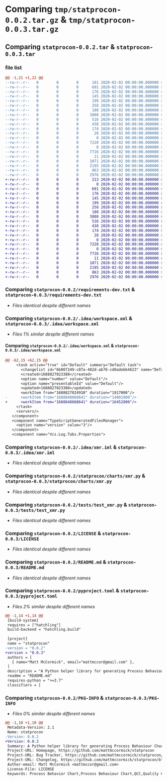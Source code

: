 # Comparing `tmp/statprocon-0.0.2.tar.gz` & `tmp/statprocon-0.0.3.tar.gz`

## Comparing `statprocon-0.0.2.tar` & `statprocon-0.0.3.tar`

### file list

```diff
@@ -1,21 +1,22 @@
--rw-r--r--   0        0        0      181 2020-02-02 00:00:00.000000 statprocon-0.0.2/CHANGELOG.md
--rw-r--r--   0        0        0      691 2020-02-02 00:00:00.000000 statprocon-0.0.2/requirements-dev.txt
--rw-r--r--   0        0        0      176 2020-02-02 00:00:00.000000 statprocon-0.0.2/.idea/.gitignore
--rw-r--r--   0        0        0      145 2020-02-02 00:00:00.000000 statprocon-0.0.2/.idea/dataSources.local.xml
--rw-r--r--   0        0        0      199 2020-02-02 00:00:00.000000 statprocon-0.0.2/.idea/misc.xml
--rw-r--r--   0        0        0      258 2020-02-02 00:00:00.000000 statprocon-0.0.2/.idea/modules.xml
--rw-r--r--   0        0        0      180 2020-02-02 00:00:00.000000 statprocon-0.0.2/.idea/vcs.xml
--rw-r--r--   0        0        0     3808 2020-02-02 00:00:00.000000 statprocon-0.0.2/.idea/workspace.xml
--rw-r--r--   0        0        0      516 2020-02-02 00:00:00.000000 statprocon-0.0.2/.idea/xmr.iml
--rw-r--r--   0        0        0      438 2020-02-02 00:00:00.000000 statprocon-0.0.2/.idea/inspectionProfiles/Project_Default.xml
--rw-r--r--   0        0        0      174 2020-02-02 00:00:00.000000 statprocon-0.0.2/.idea/inspectionProfiles/profiles_settings.xml
--rw-r--r--   0        0        0       28 2020-02-02 00:00:00.000000 statprocon-0.0.2/statprocon/__init__.py
--rw-r--r--   0        0        0        0 2020-02-02 00:00:00.000000 statprocon-0.0.2/statprocon/charts/__init__.py
--rw-r--r--   0        0        0     7220 2020-02-02 00:00:00.000000 statprocon-0.0.2/statprocon/charts/xmr.py
--rw-r--r--   0        0        0        0 2020-02-02 00:00:00.000000 statprocon-0.0.2/tests/__init__.py
--rw-r--r--   0        0        0     7716 2020-02-02 00:00:00.000000 statprocon-0.0.2/tests/test_xmr.py
--rw-r--r--   0        0        0       11 2020-02-02 00:00:00.000000 statprocon-0.0.2/.gitignore
--rw-r--r--   0        0        0     1071 2020-02-02 00:00:00.000000 statprocon-0.0.2/LICENSE
--rw-r--r--   0        0        0     2195 2020-02-02 00:00:00.000000 statprocon-0.0.2/README.md
--rw-r--r--   0        0        0      863 2020-02-02 00:00:00.000000 statprocon-0.0.2/pyproject.toml
--rw-r--r--   0        0        0     2976 2020-02-02 00:00:00.000000 statprocon-0.0.2/PKG-INFO
+-rw-r--r--   0        0        0      213 2020-02-02 00:00:00.000000 statprocon-0.0.3/CHANGELOG.md
+-rw-r--r--   0        0        0        0 2020-02-02 00:00:00.000000 statprocon-0.0.3/py.typed
+-rw-r--r--   0        0        0      691 2020-02-02 00:00:00.000000 statprocon-0.0.3/requirements-dev.txt
+-rw-r--r--   0        0        0      176 2020-02-02 00:00:00.000000 statprocon-0.0.3/.idea/.gitignore
+-rw-r--r--   0        0        0      145 2020-02-02 00:00:00.000000 statprocon-0.0.3/.idea/dataSources.local.xml
+-rw-r--r--   0        0        0      199 2020-02-02 00:00:00.000000 statprocon-0.0.3/.idea/misc.xml
+-rw-r--r--   0        0        0      258 2020-02-02 00:00:00.000000 statprocon-0.0.3/.idea/modules.xml
+-rw-r--r--   0        0        0      180 2020-02-02 00:00:00.000000 statprocon-0.0.3/.idea/vcs.xml
+-rw-r--r--   0        0        0     3808 2020-02-02 00:00:00.000000 statprocon-0.0.3/.idea/workspace.xml
+-rw-r--r--   0        0        0      516 2020-02-02 00:00:00.000000 statprocon-0.0.3/.idea/xmr.iml
+-rw-r--r--   0        0        0      438 2020-02-02 00:00:00.000000 statprocon-0.0.3/.idea/inspectionProfiles/Project_Default.xml
+-rw-r--r--   0        0        0      174 2020-02-02 00:00:00.000000 statprocon-0.0.3/.idea/inspectionProfiles/profiles_settings.xml
+-rw-r--r--   0        0        0       28 2020-02-02 00:00:00.000000 statprocon-0.0.3/statprocon/__init__.py
+-rw-r--r--   0        0        0        0 2020-02-02 00:00:00.000000 statprocon-0.0.3/statprocon/charts/__init__.py
+-rw-r--r--   0        0        0     7220 2020-02-02 00:00:00.000000 statprocon-0.0.3/statprocon/charts/xmr.py
+-rw-r--r--   0        0        0        0 2020-02-02 00:00:00.000000 statprocon-0.0.3/tests/__init__.py
+-rw-r--r--   0        0        0     7716 2020-02-02 00:00:00.000000 statprocon-0.0.3/tests/test_xmr.py
+-rw-r--r--   0        0        0       11 2020-02-02 00:00:00.000000 statprocon-0.0.3/.gitignore
+-rw-r--r--   0        0        0     1071 2020-02-02 00:00:00.000000 statprocon-0.0.3/LICENSE
+-rw-r--r--   0        0        0     2195 2020-02-02 00:00:00.000000 statprocon-0.0.3/README.md
+-rw-r--r--   0        0        0      863 2020-02-02 00:00:00.000000 statprocon-0.0.3/pyproject.toml
+-rw-r--r--   0        0        0     2976 2020-02-02 00:00:00.000000 statprocon-0.0.3/PKG-INFO
```

### Comparing `statprocon-0.0.2/requirements-dev.txt` & `statprocon-0.0.3/requirements-dev.txt`

 * *Files identical despite different names*

### Comparing `statprocon-0.0.2/.idea/workspace.xml` & `statprocon-0.0.3/.idea/workspace.xml`

 * *Files 1% similar despite different names*

#### Comparing `statprocon-0.0.2/.idea/workspace.xml` & `statprocon-0.0.3/.idea/workspace.xml`

```diff
@@ -62,15 +62,15 @@
     <task active="true" id="Default" summary="Default task">
       <changelist id="6b007249-c07a-402d-ab76-cd0adebb4623" name="Default Changelist" comment=""/>
       <created>1688827023388</created>
       <option name="number" value="Default"/>
       <option name="presentableId" value="Default"/>
       <updated>1688827023388</updated>
       <workItem from="1688827024910" duration="1917000"/>
-      <workItem from="1688848868641" duration="14801000"/>
+      <workItem from="1688848868641" duration="16452000"/>
     </task>
     <servers/>
   </component>
   <component name="TypeScriptGeneratedFilesManager">
     <option name="version" value="3"/>
   </component>
   <component name="Vcs.Log.Tabs.Properties">
```

### Comparing `statprocon-0.0.2/.idea/xmr.iml` & `statprocon-0.0.3/.idea/xmr.iml`

 * *Files identical despite different names*

### Comparing `statprocon-0.0.2/statprocon/charts/xmr.py` & `statprocon-0.0.3/statprocon/charts/xmr.py`

 * *Files identical despite different names*

### Comparing `statprocon-0.0.2/tests/test_xmr.py` & `statprocon-0.0.3/tests/test_xmr.py`

 * *Files identical despite different names*

### Comparing `statprocon-0.0.2/LICENSE` & `statprocon-0.0.3/LICENSE`

 * *Files identical despite different names*

### Comparing `statprocon-0.0.2/README.md` & `statprocon-0.0.3/README.md`

 * *Files identical despite different names*

### Comparing `statprocon-0.0.2/pyproject.toml` & `statprocon-0.0.3/pyproject.toml`

 * *Files 2% similar despite different names*

```diff
@@ -1,14 +1,14 @@
 [build-system]
 requires = ["hatchling"]
 build-backend = "hatchling.build"
 
 [project]
 name = "statprocon"
-version = "0.0.2"
+version = "0.0.3"
 authors = [
   { name="Matt McCormick", email="mattmccor@gmail.com" },
 ]
 description = "A Python helper library for generating Process Behaviour Charts"
 readme = "README.md"
 requires-python = ">=3.7"
 classifiers = [
```

### Comparing `statprocon-0.0.2/PKG-INFO` & `statprocon-0.0.3/PKG-INFO`

 * *Files 0% similar despite different names*

```diff
@@ -1,10 +1,10 @@
 Metadata-Version: 2.1
 Name: statprocon
-Version: 0.0.2
+Version: 0.0.3
 Summary: A Python helper library for generating Process Behaviour Charts
 Project-URL: Homepage, https://github.com/mattmccormick/statprocon
 Project-URL: Bug Tracker, https://github.com/mattmccormick/statprocon/issues
 Project-URL: Changelog, https://github.com/mattmccormick/statprocon/blob/main/CHANGELOG.md
 Author-email: Matt McCormick <mattmccor@gmail.com>
 License-File: LICENSE
 Keywords: Process Behavior Chart,Process Behaviour Chart,QCC,Quality Control Chart,SPC,Shewhart,Statistical Process Control,Wheeler,XmR
```

